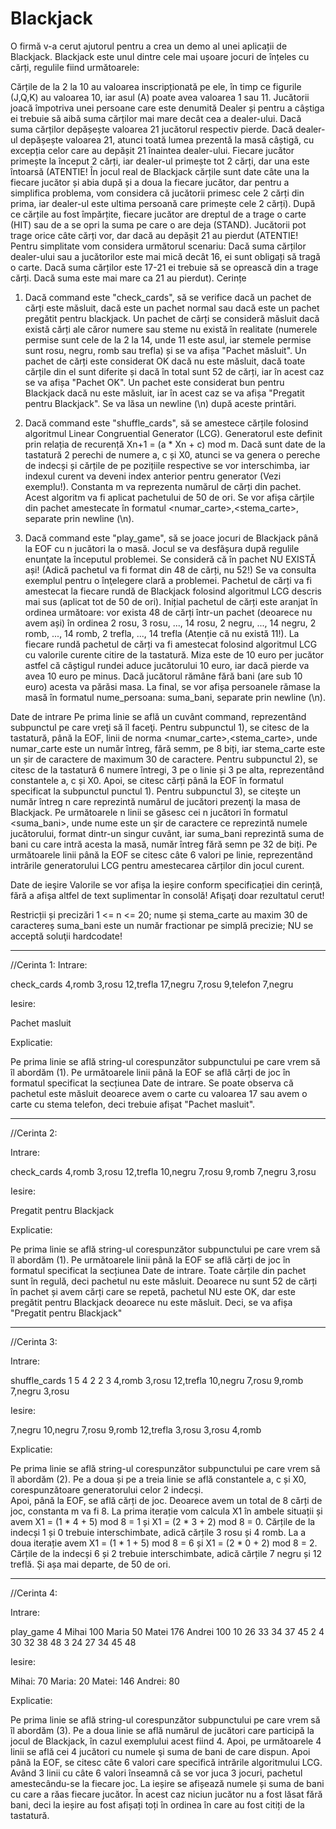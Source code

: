 # Blackjack

O firmă v-a cerut ajutorul pentru a crea un demo al unei aplicații de Blackjack. Blackjack este unul dintre cele mai ușoare jocuri de înțeles cu cărți, regulile fiind următoarele:

Cărțile de la 2 la 10 au valoarea inscripționată pe ele, în timp ce figurile (J,Q,K) au valoarea 10, iar asul (A) poate avea valoarea 1 sau 11.
Jucătorii joacă împotriva unei persoane care este denumită Dealer și pentru a câștiga ei trebuie să aibă suma cărților mai mare decât cea a dealer-ului. Dacă suma cărților depășește valoarea 21 jucătorul respectiv pierde. Dacă dealer-ul depășește valoarea 21, atunci toată lumea prezentă la masă câștigă, cu excepția celor care au depășit 21 înaintea dealer-ului.
Fiecare jucător primește la început 2 cărți, iar dealer-ul primește tot 2 cărți, dar una este întoarsă (ATENTIE! În jocul real de Blackjack cărțile sunt date câte una la fiecare jucător și abia după și a doua la fiecare jucător, dar pentru a simplifica problema, vom considera că jucătorii primesc cele 2 cărți din prima, iar dealer-ul este ultima persoană care primește cele 2 cărți).
După ce cărțile au fost împărțite, fiecare jucător are dreptul de a trage o carte (HIT) sau de a se opri la suma pe care o are deja (STAND). Jucătorii pot trage orice câte cărți vor, dar dacă au depășit 21 au pierdut (ATENTIE! Pentru simplitate vom considera următorul scenariu: Dacă suma cărților dealer-ului sau a jucătorilor este mai mică decât 16, ei sunt obligați să tragă o carte. Dacă suma cărților este 17-21 ei trebuie să se oprească din a trage cărți. Dacă suma este mai mare ca 21 au pierdut).
Cerințe
1) Dacă command este "check_cards", să se verifice dacă un pachet de cărți este măsluit, dacă este un pachet normal sau dacă este un pachet pregătit pentru blackjack. Un pachet de cărți se consideră măsluit dacă există cărți ale căror numere sau steme nu există în realitate (numerele permise sunt cele de la 2 la 14, unde 11 este asul, iar stemele permise sunt rosu, negru, romb sau trefla) și se va afișa "Pachet măsluit". Un pachet de cărți este considerat OK dacă nu este măsluit, dacă toate cărțile din el sunt diferite și dacă în total sunt 52 de cărți, iar în acest caz se va afișa "Pachet OK". Un pachet este considerat bun pentru Blackjack dacă nu este măsluit, iar în acest caz se va afișa "Pregatit pentru Blackjack". Se va lăsa un newline (\n) după aceste printări.

2) Dacă command este "shuffle_cards", să se amestece cărțile folosind algoritmul Linear Congruential Generator (LCG). Generatorul este definit prin relația de recurență Xn+1 = (a * Xn + c) mod m. Dacă sunt date de la tastatură 2 perechi de numere a, c și X0, atunci se va genera o pereche de indecși și cărțile de pe pozițiile respective se vor interschimba, iar indexul curent va deveni index anterior pentru generator (Vezi exemplu!). Constanta m va reprezenta numărul de cărți din pachet. Acest algoritm va fi aplicat pachetului de 50 de ori. Se vor afișa cărțile din pachet amestecate în formatul <numar_carte>,<stema_carte>, separate prin newline (\n).

3) Dacă command este "play_game", să se joace jocuri de Blackjack până la EOF cu n jucători la o masă. Jocul se va desfăşura după regulile enunţate la începutul problemei. Se consideră că în pachet NU EXISTĂ ași! (Adică pachetul va fi format din 48 de cărți, nu 52!) Se va consulta exemplul pentru o înţelegere clară a problemei. Pachetul de cărți va fi amestecat la fiecare rundă de Blackjack folosind algoritmul LCG descris mai sus (aplicat tot de 50 de ori). Inițial pachetul de cărți este aranjat în ordinea următoare: vor exista 48 de cărți într-un pachet (deoarece nu avem ași) în ordinea 2 rosu, 3 rosu, ..., 14 rosu, 2 negru, ..., 14 negru, 2 romb, ..., 14 romb, 2 trefla, ..., 14 trefla (Atenție că nu există 11!). La fiecare rundă pachetul de cărți va fi amestecat folosind algoritmul LCG cu valorile curente citire de la tastatură. Miza este de 10 euro per jucător astfel că câștigul rundei aduce jucătorului 10 euro, iar dacă pierde va avea 10 euro pe minus. Dacă jucătorul rămâne fără bani (are sub 10 euro) acesta va părăsi masa. La final, se vor afișa persoanele rămase la masă în formatul nume_persoana: suma_bani, separate prin newline (\n).

Date de intrare
Pe prima linie se află un cuvânt command, reprezentând subpunctul pe care vreţi să îl faceţi. Pentru subpunctul 1), se citesc de la tastatură, până la EOF, linii de norma <numar_carte>,<stema_carte>, unde numar_carte este un număr întreg, fără semm, pe 8 biți, iar stema_carte este un șir de caractere de maximum 30 de caractere. Pentru subpunctul 2), se citesc de la tastatură 6 numere întregi, 3 pe o linie și 3 pe alta, reprezentând constantele a, c și X0. Apoi, se citesc cărți până la EOF în formatul specificat la subpunctul punctul 1). Pentru subpunctul 3), se citeşte un număr întreg n care reprezintă numărul de jucători prezenţi la masa de Blackjack. Pe următoarele n linii se găsesc cei n jucători în formatul <nume> <suma_bani>, unde nume este un şir de caractere ce reprezintă numele jucătorului, format dintr-un singur cuvânt, iar suma_bani reprezintă suma de bani cu care intră acesta la masă, număr întreg fără semn pe 32 de biți. Pe următoarele linii până la EOF se citesc câte 6 valori pe linie, reprezentând intrările generatorului LCG pentru amestecarea cărților din jocul curent.

Date de ieşire
Valorile se vor afișa la ieșire conform specificației din cerință, fără a afişa altfel de text suplimentar în consolă! Afişaţi doar rezultatul cerut!


Restricții și precizări
1 <= n <= 20;
nume și stema_carte au maxim 30 de caractereș
suma_bani este un număr fractionar pe simplă precizie;
NU se acceptă soluţii hardcodate!


-------------------------------------------------------------------------------------------------------------------------------------------------------------

//Cerinta 1:
Intrare:

check_cards
4,romb
3,rosu
12,trefla
17,negru
7,rosu
9,telefon
7,negru

Iesire:

Pachet masluit

Explicatie:

Pe prima linie se află string-ul corespunzător subpunctului pe care vrem să îl abordăm (1). 
Pe următoarele linii până la EOF se află cărți de joc în formatul specificat la secțiunea Date de intrare. 
Se poate observa că pachetul este măsluit deoarece avem o carte cu valoarea 17 sau avem o carte cu stema telefon, deci trebuie afișat "Pachet masluit".

-------------------------------------------------------------------------------------------------------------------------------------------------------------


//Cerinta 2:

Intrare:

check_cards
4,romb
3,rosu
12,trefla
10,negru
7,rosu
9,romb
7,negru
3,rosu

Iesire:

Pregatit pentru Blackjack

Explicatie:

Pe prima linie se află string-ul corespunzător subpunctului pe care vrem să îl abordăm (1).
Pe următoarele linii până la EOF se află cărți de joc în formatul specificat la secțiunea Date de intrare. 
Toate cărțile din pachet sunt în regulă, deci pachetul nu este măsluit. 
Deoarece nu sunt 52 de cărți în pachet și avem cărți care se repetă, pachetul NU este OK, dar este pregătit pentru Blackjack deoarece nu este măsluit. 
Deci, se va afișa "Pregatit pentru Blackjack"


-------------------------------------------------------------------------------------------------------------------------------------------------------------

//Cerinta 3:

Intrare:

shuffle_cards
1 5 4
2 2 3
4,romb
3,rosu
12,trefla
10,negru
7,rosu
9,romb
7,negru
3,rosu

Iesire:

7,negru
10,negru
7,rosu
9,romb
12,trefla
3,rosu
3,rosu
4,romb

Explicatie:

Pe prima linie se află string-ul corespunzător subpunctului pe care vrem să îl abordăm (2). 
Pe a doua și pe a treia linie se află constantele a, c și X0, corespunzătoare generatorului celor 2 indecși.  
Apoi, până la EOF, se află cărți de joc. Deoarece avem un total de 8 cărți de joc, constanta m va fi 8.
La prima iterație vom calcula X1 în ambele situații și avem X1 = (1 * 4 + 5) mod 8 = 1 și X1 = (2 * 3 + 2) mod 8 = 0.
Cărțile de la indecși 1 și 0 trebuie interschimbate, adică cărțile 3 rosu și 4 romb. La a doua iterație avem X1 = (1 * 1 + 5) mod 8 = 6 și X1 = (2 * 0 + 2) mod 8 = 2.
Cărțile de la indecși 6 și 2 trebuie interschimbate, adică cărțile 7 negru și 12 treflă. Și așa mai departe, de 50 de ori. 


-------------------------------------------------------------------------------------------------------------------------------------------------------------

//Cerinta 4:


Intrare:

play_game
4
Mihai 100
Maria 50
Matei 176
Andrei 100
10 26 33 34 37 45
2 4 30 32 38 48
3 24 27 34 45 48

Iesire:

Mihai: 70
Maria: 20
Matei: 146
Andrei: 80

Explicatie:

Pe prima linie se află string-ul corespunzător subpunctului pe care vrem să îl abordăm (3). 
Pe a doua linie se află numărul de jucători care participă la jocul de Blackjack, în cazul exemplului acest fiind 4.
 Apoi, pe următoarele 4 linii se află cei 4 jucători cu numele şi suma de bani de care dispun. 
Apoi până la EOF, se citesc câte 6 valori care specifică intrările algoritmului LCG. 
Având 3 linii cu câte 6 valori înseamnă că se vor juca 3 jocuri, pachetul amestecându-se la fiecare joc. 
La ieșire se afișează numele și suma de bani cu care a răas fiecare jucător. 
În acest caz niciun jucător nu a fost lăsat fără bani, deci la ieșire au fost afișați toți în ordinea în care au fost citiți de la tastatură.

